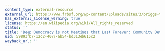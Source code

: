 ```yaml
---
content_type: external-resource
external_url: https://www.frbsf.org/wp-content/uploads/sites/3/briggs-thompson.pdf
has_external_license_warning: true
license: https://en.wikipedia.org/wiki/All_rights_reserved
status: ''
title: 'Deep Democracy is not Meetings that Last Forever: Community Development Next'
uid: 59893fb7-12c2-407c-ab54-bd313eb615c2
wayback_url: ''
---
```

